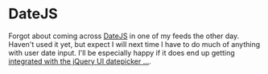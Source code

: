 # DateJS

Forgot about coming across <a href="http://www.datejs.com/">DateJS</a> in one of my feeds the other day. Haven't used it yet, but expect I will next time I have to do much of anything with user date input. I'll be especially happy if it does end up getting <a href="http://marcgrabanski.com/article/90/DateJS-JavaScript-Library">integrated with the  jQuery UI datepicker ...</a>.